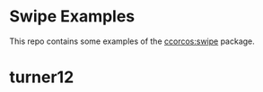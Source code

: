 # Swipe Examples

This repo contains some examples of the [ccorcos:swipe](https://github.com/ccorcos/meteor-swipe/) package.

# turner12
